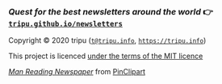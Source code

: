 ### _Quest for the best newsletters around the world_ :point_right: [`tripu.github.io/newsletters`](https://tripu.github.io/newsletters/)

Copyright &copy; 2020 tripu ([`t@tripu.info`](mailto:t@tripu.info), [`https://tripu.info`](https://tripu.info/))

This project is licenced [under the terms of the MIT licence](https://github.com/tripu/newsletters/blob/master/LICENSE.md)

[_Man Reading Newspaper_](https://www.pinclipart.com/pindetail/TRhxb_fetch-newspaper-clipart-image-man-reading-newspaper-clipart/) from [PinClipart](https://www.pinclipart.com/pindetail/TRhxb_fetch-newspaper-clipart-image-man-reading-newspaper-clipart/)
